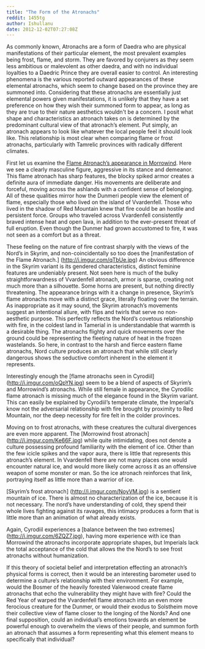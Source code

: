 ```yaml
---
title: "The Form of the Atronachs"
reddit: 1455tg
author: Ishullanu
date: 2012-12-02T07:27:08Z
---
```


 As commonly known, Atronachs are a form of Daedra who are physical manifestations of their particular element, the most prevalent examples being frost, flame, and storm. They are favored by conjurers as they seem less ambitious or malevolent as other daedra, and with no individual loyalties to a Daedric Prince they are overall easier to control. An interesting phenomena is the various reported outward appearances of these elemental atronachs, which seem to change based on the province they are summoned into. Considering that these atronachs are essentially just elemental powers given manifestations, it is unlikely that they have a set preference on how they wish their summoned form to appear, as long as they are true to their nature aesthetics wouldn't be a concern. I posit what shape and characteristics an atronach takes on is determined by the predominant cultural view of  that atronach’s element. Put simply, an atronach appears to look like whatever the local people feel it should look like. This relationship is most clear when comparing flame or frost atronachs, particularly with Tamrelic provinces with radically different climates. 

First let us examine the [Flame Atronach’s appearance in Morrowind](http://i.imgur.com/kn4UU.jpg). Here we see a clearly masculine figure, aggressive in its stance and demeanor. This flame atronach has sharp features, the blocky spiked armor creates a definite aura of immediate danger. His movements are deliberate and forceful, moving across the ashlands with a confident sense of belonging. All of these qualities mirror how the Dunmeri people view the element of flame, especially those who lived on the island of Vvardenfell. Those who lived in the shadow of Red Mountain knew that fire could be an hostile and persistent force. Groups who traveled across Vvardenfell consistently braved intense heat and open lava, in addition to the ever-present threat of full eruption. Even though the Dunmer had grown accustomed to fire, it was not seen as a comfort but as a threat. 

These feeling on the nature of fire contrast sharply with the views of the Nord’s in Skyrim, and non-coincidentally so too does the [manifestation of the Flame Atronach.] (http://i.imgur.com/qTbUe.jpg) An obvious difference in the Skyrim variant is its gendered characteristics, distinct feminine features are undeniably present. Not seen here is much of the bulky straightforwardness of Vvardenfell atronach, armor is sparse, creating not much more than a silhouette. Some horns are present, but nothing directly threatening. The appearance brings with it a change in presence, Skyrim’s flame atronachs move with a distinct grace, literally floating over the terrain. As inappropriate as it may sound, the Skyrim atronach’s movements suggest an intentional allure, with flips and twirls that serve no non-aesthetic purpose. This perfectly reflects the Nord’s covetous relationship with fire, in the coldest land in Tamerial in is understandable that warmth is a desirable thing. The atronachs flighty and quick movements over the ground could be representing the fleeting nature of heat in the frozen wastelands.  So here, in contrast to the harsh and fierce eastern flame atronachs, Nord culture produces an atronach that while still clearly dangerous shows the seductive comfort inherent in the element it represents. 

Interestingly enough the [flame atronachs seen in Cyrodiil] (http://i.imgur.com/oQpYN.jpg) seem to be a blend of aspects of Skyrim’s and Morrowind’s atronachs. While still female in appearance, the Cyrodilic flame atronach is missing much of the elegance found in the Skyrim variant. This can easily be explained by Cyrodiil’s temperate climate, the Imperial’s know not the adversarial relationship with fire brought by proximity to Red Mountain, nor the deep necessity for fire felt in the colder provinces.

Moving on to frost atronachs, with these creatures the cultural divergences are even more apparent. The [Morrowind frost atronach] (http://i.imgur.com/Ke66F.jpg) while quite intimidating, does not denote a culture possessing profound familiarity with the element of ice. Other than the few icicle spikes and the vapor aura, there is little that represents this atronach’s element. In Vvardenfell there are not many places one would encounter natural ice, and would more likely come across it as an offensive weapon of some monster or man. So the ice atronach reinforces that link, portraying itself as little more than a warrior of ice.

[Skyrim’s frost atronach] (http://i.imgur.com/NoyVM.jpg) is a sentient mountain of ice. There is almost no characterization of the ice, because it is not necessary. The nord’s have understanding of cold, they spend their whole lives fighting against its ravages, this intimacy produces a form that is little more than an animation of what already exists. 

Again, Cyrodiil experiences a [balance between the two extremes] (http://i.imgur.com/6ZQZ7.jpg), having more experience with ice than Morrowind the atronachs incorporate appropriate shapes, but Imperials lack the total acceptance of the cold that allows the the Nord’s to see frost atronachs without humanization.

If this theory of societal belief and interpretation effecting an atronach’s physical forms is correct, then it would be an interesting barometer used to determine a culture’s relationship with their environment. For example, would the Bosmer of  the heavily forested Valenwood create flame atronachs that echo the vulnerability they might have with fire? Could the Red Year of warped the Vvardenfell flame atronach into an even more ferocious creature for the Dunmer, or would their exodus to Solstheim move their collective view of flame closer to the longing of the Nords? And one final supposition, could an individual’s emotions towards an element be powerful enough to overwhelm the views of their people, and summon forth an atronach that assumes a form representing what this element means to specifically that individual?
